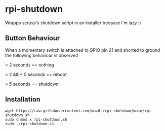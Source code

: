 # rpi-shutdown
 Wrapps scruss's shutdown script in an installer because i'm lazy :)

## Button Behaviour

When a momentary switch is attached to GPIO pin 21 and shorted to ground the following behaviour is observed

< 2 seconds ==  nothing 

\> 2 && < 5 seconds == reboot 

\> 5 seconds == shutdown


## Installation

```
wget https://raw.githubusercontent.com/maz0r/rpi-shutdown/main/rpi-shutdown.sh
sudo chmod x rpi-shutdown.sh
sudo ./rpi-shutdown.sh
```
